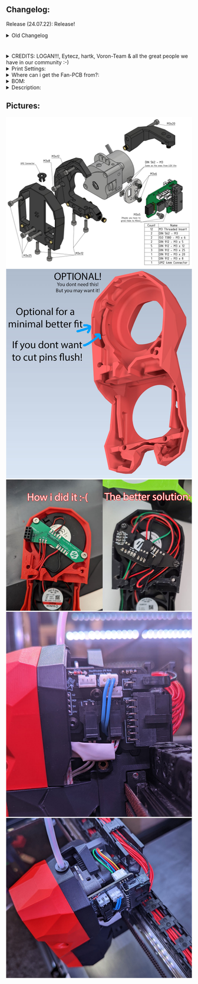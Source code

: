 ## Changelog:
Release (24.07.22): Release!
<details>
  <summary>
    Old Changelog
  </summary>
- Nothing yet.
</details>

#

#

#

<details>
  <summary>
    CREDITS: LOGAN!!!, Eytecz, hartk, Voron-Team & all the great people we have in our community :-)
  </summary>
* Logan: He modified hartk's Fan-PCB to make this Project working at all! Thanks Logan!!!<br>
* Eytecz: <a href="https://github.com/Eytecz/LGX_Lite_Stealthburner_CW2_style_mount">Original SB-Lgxlite</a>, he made the work, i modified it only for the 2-Part PCB!<br>
* hartk: For the beatiful 2-Part PCB :-)<br>
* Voron-Team: Yeah, without you Guys, nothing were possible here :-)<br>
* Community: Feelingwise discord is a Place filled with only nice and always helpful People! A special thanks to all of them, i personally just love everyone there!<br>
</details>

<details>
  <summary>
    Print Settings:
  </summary>
- Default Voron settings, correct orientation, no supports needed!<br>
</details>

<details>
  <summary>
    Where can i get the Fan-PCB from?:
  </summary>
- JlcPCB: All you need is the <a href="./PCB">Gerber File</a><br>
- Discord: Gi7mo!#4618 -> He has them already on Stock! (Germany/EU)
- Note: The mainpcb is default hartk, only the fanpcb changed a bit!
</details>

<details>
  <summary>
    BOM:
  </summary>
- 12x M3 Threaded Insert<br>
- 2x DIN 562 - M3<br>
- 2x ISO 7380 - M3 x 6<br>
- 2x DIN 912 - M3 x 5<br>
- 5x DIN 912 - M3 x 12<br>
- 3x DIN 912 - M3 x 25<br>
- 1x DIN 912 - M3 x 20<br>
- 1x DIN 912 - M3 x 8<br>
- 1x UM2 4mm Connector<br>
</details>

<details>
  <summary>
    Description:
  </summary>
- This is basically Eytecz LGX-Lite mount, modified for the 2-Part PCB and some other Updates<br>
- The Pictures should as always be self-explanatory!<br>
- There are 2 options: CW1 Carriage or CW2 Carriage! I do highly recommend the CW1 Carriage, because on the CW2 the only change are the inserts from the front, because the CW2 extruder needs that. Those inserts will likely fall out after a time! As this is the only change, i highly recommend the CW1 Version!<br>
- PCB_Mount_Offset_0.6mm and PCB_Mount_Default: Try first the default version, if you issue problems try the "Offset Version", it puts the PCB 0,6mm further back if the connector isnt seamless with the front of the Mount.<br>
- Optionally for best compatibility, you can print [Optional]_Stealthburner_Body. It is not needed, but it will make fittings minimally better!<br>
</details>

## Pictures:
![](./Images/BOM.jpg)
![](./Images/Optional.jpg)
![](./Images/3.jpg)
![](./Images/2.jpg)
![](./Images/1.jpg)